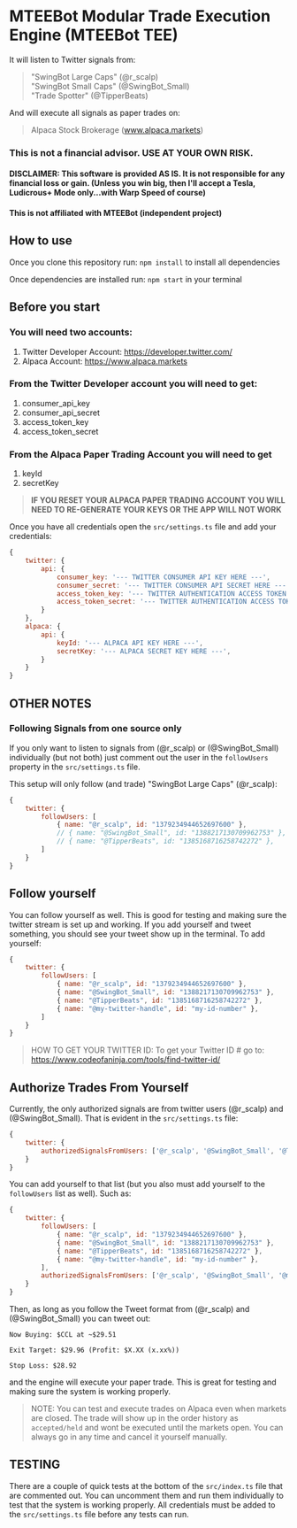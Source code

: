 # MTEEBot Modular Trade Execution Engine (MTEEBot TEE)
 
                                                              
It will listen to Twitter signals from:                
 > "SwingBot Large Caps" (@r_scalp)                    
 > "SwingBot Small Caps" (@SwingBot_Small)    
 > "Trade Spotter" (@TipperBeats)         
                                                       
                                                       
And will execute all signals as paper trades on:       
 > Alpaca Stock Brokerage (www.alpaca.markets)         
                                                       
                                                              
### This is not a financial advisor. USE AT YOUR OWN RISK.
#### DISCLAIMER: This software is provided AS IS. It is not responsible for any financial loss or gain. (Unless you win big, then I'll accept a Tesla, Ludicrous+ Mode only...with Warp Speed of course)
#### This is not affiliated with MTEEBot (independent project)

## How to use
Once you clone this repository run: ``` npm install ``` to install all dependencies

Once dependencies are installed run: ``` npm start ``` in your terminal

## Before you start

### You will need two accounts:
1) Twitter Developer Account: https://developer.twitter.com/
2) Alpaca Account: https://www.alpaca.markets

### From the Twitter Developer account you will need to get:
1) consumer_api_key
2) consumer_api_secret
3) access_token_key
4) access_token_secret

### From the Alpaca Paper Trading Account you will need to get
1) keyId
2) secretKey
> **IF YOU RESET YOUR ALPACA PAPER TRADING ACCOUNT YOU WILL NEED TO RE-GENERATE YOUR KEYS OR THE APP WILL NOT WORK**

Once you have all credentials open the ```src/settings.ts``` file and add your credentials:

```javascript
{
    twitter: {
        api: {
            consumer_key: '--- TWITTER CONSUMER API KEY HERE ---',
            consumer_secret: '--- TWITTER CONSUMER API SECRET HERE ---',
            access_token_key: '--- TWITTER AUTHENTICATION ACCESS TOKEN KEY HERE ---',
            access_token_secret: '--- TWITTER AUTHENTICATION ACCESS TOKEN SECRET HERE --- ',
        }
    },
    alpaca: {
        api: {
            keyId: '--- ALPACA API KEY HERE ---',
            secretKey: '--- ALPACA SECRET KEY HERE ---',
        }
    }
}
```

## OTHER NOTES

### Following Signals from one source only
If you only want to listen to signals from (@r_scalp) or (@SwingBot_Small) individually (but not both) just comment out the user in the ```followUsers``` property in the ```src/settings.ts``` file.

This setup will only follow (and trade) "SwingBot Large Caps" (@r_scalp):

```javascript
{
    twitter: {
        followUsers: [
            { name: "@r_scalp", id: "1379234944652697600" },
            // { name: "@SwingBot_Small", id: "1388217130709962753" },
            // { name: "@TipperBeats", id: "1385168716258742272" },
        ]
    }
}
```

## Follow yourself

You can follow yourself as well. This is good for testing and making sure the twitter stream is set up and working. If you add yourself and tweet something, you should see your tweet show up in the terminal. To add yourself:

```javascript
{
    twitter: {
        followUsers: [
            { name: "@r_scalp", id: "1379234944652697600" },
            { name: "@SwingBot_Small", id: "1388217130709962753" },
            { name: "@TipperBeats", id: "1385168716258742272" },	
            { name: "@my-twitter-handle", id: "my-id-number" },
        ]
    }
}
```
> HOW TO GET YOUR TWITTER ID: To get your Twitter ID # go to: 
> https://www.codeofaninja.com/tools/find-twitter-id/

## Authorize Trades From Yourself

Currently, the only authorized signals are from twitter users (@r_scalp) and (@SwingBot_Small). That is evident in the ```src/settings.ts``` file:

```javascript
{
    twitter: {
        authorizedSignalsFromUsers: ['@r_scalp', '@SwingBot_Small', '@TipperBeats']
    }
}
```

You can add yourself to that list (but you also must add yourself to the ```followUsers``` list as well). Such as:
```javascript
{
    twitter: {
        followUsers: [
            { name: "@r_scalp", id: "1379234944652697600" },
            { name: "@SwingBot_Small", id: "1388217130709962753" },
            { name: "@TipperBeats", id: "1385168716258742272" },	
            { name: "@my-twitter-handle", id: "my-id-number" },
        ],
        authorizedSignalsFromUsers: ['@r_scalp', '@SwingBot_Small', '@my-twitter-handle']
    }
}
```
Then, as long as you follow the Tweet format from (@r_scalp) and (@SwingBot_Small) you can tweet out:

```text
Now Buying: $CCL at ~$29.51

Exit Target: $29.96 (Profit: $X.XX (x.xx%))

Stop Loss: $28.92
```

and the engine will execute your paper trade. This is great for testing and making sure the system is working properly.

> NOTE: You can test and execute trades on Alpaca even when markets are closed. The trade will show up in the order history as ```accepted/held``` and wont be executed until the markets open. You can always go in any time and cancel it yourself manually.

## TESTING

There are a couple of quick tests at the bottom of the ```src/index.ts``` file that are commented out. You can uncomment them and run them individually to test that the system is working properly. All credentials must be added to the ```src/settings.ts``` file before any tests can run.

